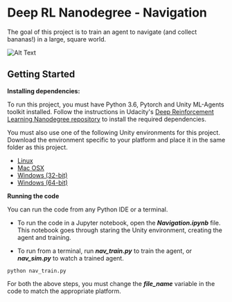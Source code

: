 # Deep RL Nanodegree - Navigation

The goal of this project is to train an agent to navigate (and collect bananas!) in a large, square world. 

![Alt Text](banana_anim.gif)

## Getting Started

**Installing dependencies:**

To run this project, you must have Python 3.6, Pytorch and Unity ML-Agents toolkit installed. Follow the instructions in Udacity's [Deep Reinforcement Learning Nanodegree repository](https://github.com/udacity/deep-reinforcement-learning#dependencies) to install the required dependencies.

You must also use one of the following Unity environments for this project. Download the environment specific to your platform and place it in the same folder as this project.

* [Linux](https://s3-us-west-1.amazonaws.com/udacity-drlnd/P1/Banana/Banana_Linux.zip)
* [Mac OSX](https://s3-us-west-1.amazonaws.com/udacity-drlnd/P1/Banana/Banana.app.zip)
* [Windows (32-bit)](https://s3-us-west-1.amazonaws.com/udacity-drlnd/P1/Banana/Banana_Windows_x86.zip)
* [Windows (64-bit)](https://s3-us-west-1.amazonaws.com/udacity-drlnd/P1/Banana/Banana_Windows_x86_64.zip)

**Running the code**

You can run the code from any Python IDE or a terminal. 

* To run the code in a Jupyter notebook, open the ***Navigation.ipynb*** file. This notebook goes through staring the Unity environment, creating the agent and training.

* To run from a terminal, run ***nav_train.py*** to train the agent, or ***nav_sim.py*** to watch a trained agent.
<pre><code>python nav_train.py</code></pre>

For both the above steps, you must change the ***file_name*** variable in the code to match the appropriate platform.
